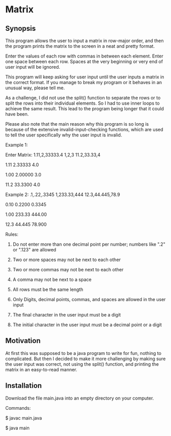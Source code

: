 # Matrix

Synopsis
--------

This program allows the user to input a matrix in row-major order, and then
the program prints the matrix to the screen in a neat and pretty format.

Enter the values of each row with commas in between each element. Enter
one space between each row. Spaces at the very beginning or very end 
of user input will be ignored.

This program will keep asking for user input until the user inputs a matrix
in the correct format. If you manage to break my program or it behaves in an unusual way, please
tell me.

As a challenge, I did not use the split() function to separate the rows or to split the rows into 
their individual elements. So I had to use inner loops to achieve the same result. This lead to
the program being longer that it could have been. 

Please also note that the main reason why this program is so long is because of the extensive 
invalid-input-checking functions, which are used to tell the user specifically why the user input
is invalid. 

Example 1:

Enter Matrix: 1.11,2,33333.4 1,2,3 11.2,33.33,4

1.11 2.33333 4.0

1.00 2.00000 3.0

11.2 33.3300 4.0

Example 2: .1,.22,.3345 1,233.33,444 12.3,44.445,78.9

0.10 0.2200 0.3345

1.00 233.33 444.00

12.3 44.445 78.900

Rules:

1. Do not enter more than one decimal point per number; numbers like ".2" or ".123" are allowed

2. Two or more spaces may not be next to each other

3. Two or more commas may not be next to each other

4. A comma may not be next to a space

5. All rows must be the same length

6. Only Digits, decimal points, commas, and spaces are allowed in the user input

7. The final character in the user input must be a digit

8. The initial character in the user input must be a decimal point or a digit

Motivation
----------

At first this was supposed to be a java program to write for fun, nothing to complicated. But then I decided to make it more 
challenging by making sure the user input was correct, not using the split() function, and printing
the matrix in an easy-to-read manner. 

Installation
------------

Download the file main.java into an empty directory on your computer.

Commands:

$ javac main.java

$ java main
